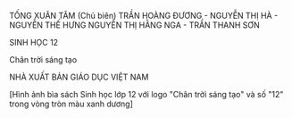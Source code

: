 TỐNG XUÂN TÂM (Chủ biên)
TRẦN HOÀNG ĐƯƠNG - NGUYỄN THỊ HÀ - NGUYỄN THẾ HƯNG
NGUYỄN THỊ HẰNG NGA - TRẦN THANH SƠN

SINH HỌC 12

Chân trời sáng tạo

NHÀ XUẤT BẢN GIÁO DỤC VIỆT NAM

[Hình ảnh bìa sách Sinh học lớp 12 với logo "Chân trời sáng tạo" và số "12" trong vòng tròn màu xanh dương]